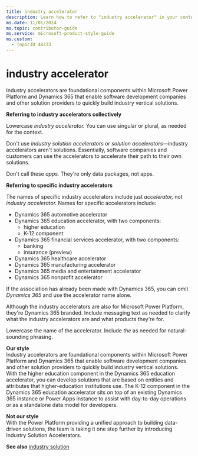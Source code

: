 ```yaml
---
title: industry accelerator
description: Learn how to refer to "industry accelerator" in your content.
ms.date: 11/01/2024
ms.topic: contributor-guide
ms.service: microsoft-product-style-guide
ms.custom:
  - TopicID 48233
---
```



# industry accelerator

Industry accelerators are foundational components within Microsoft Power Platform and Dynamics 365 that enable software development companies and other solution providers to quickly build industry vertical solutions.

**Referring to industry accelerators collectively**

Lowercase *industry accelerator.* You can use singular or plural, as needed for the context.

Don't use *industry solution accelerators* or *solution accelerators*—industry accelerators aren't solutions. Essentially, software companies and customers can use the accelerators to accelerate their path to their own solutions.

Don't call these *apps.* They're only data packages, not apps.

**Referring to specific industry accelerators**

The names of specific industry accelerators include just *accelerator,* not *industry accelerator.* Names for specific accelerators include:

- Dynamics 365 automotive accelerator
- Dynamics 365 education accelerator, with two components:
  - higher education
  - K-12 component
- Dynamics 365 financial services accelerator, with two components:
  - banking
  - insurance (preview)
- Dynamics 365 healthcare accelerator
- Dynamics 365 manufacturing accelerator
- Dynamics 365 media and entertainment accelerator
- Dynamics 365 nonprofit accelerator

If the association has already been made with Dynamics 365, you can omit *Dynamics 365* and use the accelerator name alone.

Although the industry accelerators are also for Microsoft Power Platform, they're Dynamics 365 branded. Include messaging text as needed to clarify what the industry accelerators are and what products they're for.

Lowercase the name of the accelerator. Include *the* as needed for natural-sounding phrasing.

**Our style**  
Industry accelerators are foundational components within Microsoft Power Platform and Dynamics 365 that enable software development companies and other solution providers to quickly build industry vertical solutions.  
With the higher education component in the Dynamics 365 education accelerator, you can develop solutions that are based on entities and attributes that higher-education institutions use. The K-12 component in the Dynamics 365 education accelerator sits on top of an existing Dynamics 365 instance or Power Apps instance to assist with day-to-day operations or as a standalone data model for developers.

**Not our style**  
With the Power Platform providing a unified approach to building data-driven solutions, the team is taking it one step further by introducing Industry Solution Accelerators.

**See also** [industry solution](~\a_z_names_terms\i\industry-solution.md)

